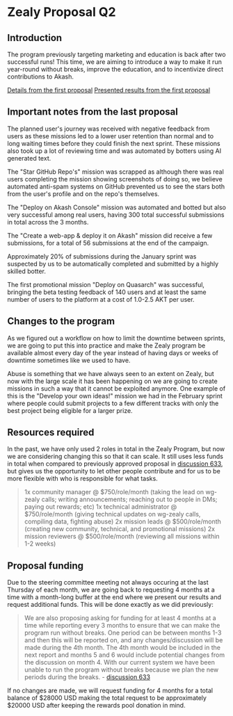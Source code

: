 # Zealy Proposal Q2

## Introduction

The program previously targeting marketing and education is back after two successful runs! This time, we are aiming to introduce a way to make it run year-round without breaks, improve the education, and to incentivize direct contributions to Akash.

[Details from the first proposal](https://github.com/orgs/akash-network/discussions/457)
[Presented results from the first proposal](https://github.com/orgs/akash-network/discussions/599)

## Important notes from the last proposal

The planned user's journey was received with negative feedback from users as these missions led to a lower user retention than normal and to long waiting times before they could finish the next sprint. These missions also took up a lot of reviewing time and was automated by botters using AI generated text. 

The "Star GitHub Repo's" mission was scrapped as although there was real users completing the mission showing screenshots of doing so, we believe automated anti-spam systems on GitHub prevented us to see the stars both from the user's profile and on the repo's themselves.

The "Deploy on Akash Console" mission was automated and botted but also very successful among real users, having 300 total successful submissions in total across the 3 months.

The "Create a web-app & deploy it on Akash" mission did receive a few submissions, for a total of 56 submissions at the end of the campaign.

Approximately 20% of submissions during the January sprint was suspected by us to be automatically completed and submitted by a highly skilled botter.

The first promotional mission "Deploy on Quasarch" was successful, bringing the beta testing feedback of 140 users and at least the same number of users to the platform at a cost of 1.0-2.5 AKT per user.

## Changes to the program

As we figured out a workflow on how to limit the downtime between sprints, we are going to put this into practice and make the Zealy program be available almost every day of the year instead of having days or weeks of downtime sometimes like we used to have.

Abuse is something that we have always seen to an extent on Zealy, but now with the large scale it has been happening on we are going to create missions in such a way that it cannot be exploited anymore. One example of this is the "Develop your own ideas!" mission we had in the February sprint where people could submit projects to a few different tracks with only the best project being eligible for a larger prize.

## Resources required

In the past, we have only used 2 roles in total in the Zealy Program, but now we are considering changing this so that it can scale. It still uses less funds in total when compared to previously approved proposal in [discussion 633](https://github.com/orgs/akash-network/discussions/633), but gives us the opportunity to let other people contribute and for us to be more flexible with who is responsible for what tasks.

> 1x community manager @ $750/role/month (taking the lead on wg-zealy calls; writing announcements; reaching out to people in DMs; paying out rewards; etc)
> 1x technical administrator @ $750/role/month (giving technical updates on wg-zealy calls, compiling data, fighting abuse)
> 2x mission leads @ $500/role/month (creating new community, technical, and promotional missions)
> 2x mission reviewers @ $500/role/month (reviewing all missions within 1-2 weeks)

## Proposal funding

Due to the steering committee meeting not always occuring at the last Thursday of each month, we are going back to requesting 4 months at a time with a month-long buffer at the end where we present our results and request additional funds. This will be done exactly as we did previously:

> We are also proposing asking for funding for at least 4 months at a time while reporting every 3 months to ensure that we can make the program run without breaks. One period can be between months 1-3 and then this will be reported on, and any changes/discussion will be made during the 4th month. The 4th month would be included in the next report and months 5 and 6 would include potential changes from the discussion on month 4. With our current system we have been unable to run the program without breaks because we plan the new periods during the breaks. - [discussion 633](https://github.com/orgs/akash-network/discussions/633)

If no changes are made, we will request funding for 4 months for a total balance of $28000 USD making the total request to be approximately $20000 USD after keeping the rewards pool donation in mind.
